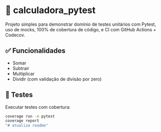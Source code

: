 # 🧮 calculadora_pytest

Projeto simples para demonstrar domínio de testes unitários com Pytest, uso de mocks, 100% de cobertura de código, e CI com GitHub Actions + Codecov.

## ✅ Funcionalidades

- Somar
- Subtrair
- Multiplicar
- Dividir (com validação de divisão por zero)

## 🧪 Testes

Executar testes com cobertura:
```bash
coverage run -m pytest
coverage report
"# atualiza readme" 
